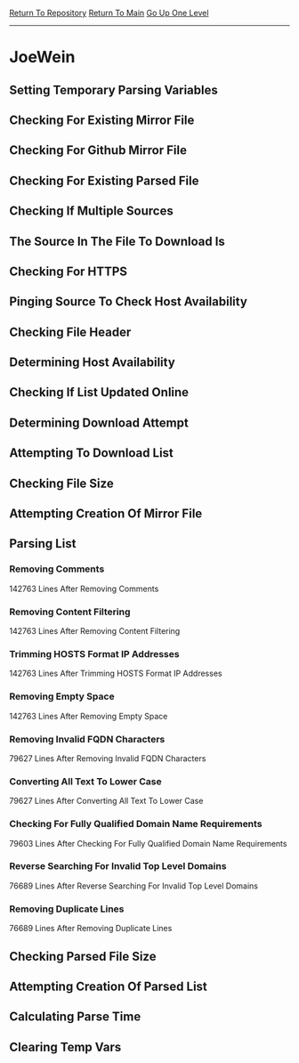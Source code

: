 [Return To Repository](https://github.com/deathbybandaid/piholeparser/)
[Return To Main](https://github.com/deathbybandaid/piholeparser/blob/master/RecentRunLogs/Mainlog.md)
[Go Up One Level](https://github.com/deathbybandaid/piholeparser/blob/master/RecentRunLogs/TopLevelScripts/30-Processing-External-Blacklists.md)
____________________________________
# JoeWein
## Setting Temporary Parsing Variables
## Checking For Existing Mirror File
## Checking For Github Mirror File
## Checking For Existing Parsed File
## Checking If Multiple Sources
## The Source In The File To Download Is
## Checking For HTTPS
## Pinging Source To Check Host Availability
## Checking File Header
## Determining Host Availability
## Checking If List Updated Online
## Determining Download Attempt
## Attempting To Download List
## Checking File Size
## Attempting Creation Of Mirror File
## Parsing List
### Removing Comments
142763 Lines After Removing Comments
### Removing Content Filtering
142763 Lines After Removing Content Filtering
### Trimming HOSTS Format IP Addresses
142763 Lines After Trimming HOSTS Format IP Addresses
### Removing Empty Space
142763 Lines After Removing Empty Space
### Removing Invalid FQDN Characters
79627 Lines After Removing Invalid FQDN Characters
### Converting All Text To Lower Case
79627 Lines After Converting All Text To Lower Case
### Checking For Fully Qualified Domain Name Requirements
79603 Lines After Checking For Fully Qualified Domain Name Requirements
### Reverse Searching For Invalid Top Level Domains
76689 Lines After Reverse Searching For Invalid Top Level Domains
### Removing Duplicate Lines
76689 Lines After Removing Duplicate Lines
## Checking Parsed File Size
## Attempting Creation Of Parsed List
## Calculating Parse Time
## Clearing Temp Vars
